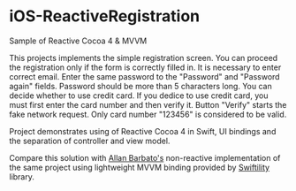 # iOS-ReactiveRegistration

Sample of Reactive Cocoa 4 & MVVM

This projects implements the simple registration screen. You can proceed the registration only if the form is correctly filled in. It is necessary to enter correct email. Enter the same password to the "Password" and "Password again" fields. Password should be more than 5 characters long. You can decide whether to use credit card. If you dedice to use credit card, you must first enter the card number and then verify it. Button "Verify" starts the fake network request. Only card number "123456" is considered to be valid.

Project demonstrates using of Reactive Cocoa 4 in Swift, UI bindings and the separation of controller and view model.

Compare this solution with [Allan Barbato's](https://github.com/allbto/iOS-DynamicRegistration) non-reactive implementation of the same project using lightweight MVVM binding provided by [Swiftility](https://github.com/allbto/iOS-Swiftility) library.

